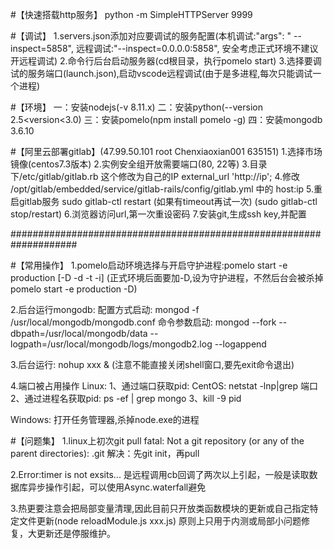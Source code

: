 
#【快速搭载http服务】
python -m SimpleHTTPServer 9999

#【调试】
1.servers.json添加对应要调试的服务配置(本机调试:"args": " --inspect=5858", 远程调试:"--inspect=0.0.0.0:5858", 安全考虑正式环境不建议开远程调试)
2.命令行后台启动服务器(cd根目录，执行pomelo start)
3.选择要调试的服务端口(launch.json),启动vscode远程调试(由于是多进程,每次只能调试一个进程)

#【环境】
一：安装nodejs(-v 8.11.x)
二：安装python(--version 2.5<version<3.0)
三：安装pomelo(npm install pomelo -g)
四：安装mongodb 3.6.10

#【阿里云部署gitlab】(47.99.50.101 root Chenxiaoxian001 635151)
1.选择市场镜像(centos7.3版本)
2.实例安全组开放需要端口(80, 22等)
3.目录下/etc/gitlab/gitlab.rb 这个修改为自己的IP external_url 'http://ip';
4.修改 /opt/gitlab/embedded/service/gitlab-rails/config/gitlab.yml 中的 host:ip
5.重启gitlab服务 sudo gitlab-ctl restart (如果有timeout再试一次) (sudo gitlab-ctl stop/restart)
6.浏览器访问url,第一次重设密码
7.安装git,生成ssh key,并配置

####################################################################

#【常用操作】
1.pomelo启动环境选择与开启守护进程:pomelo start -e production [-D -d -t -i]
(正式环境后面要加-D,设为守护进程，不然后台会被杀掉 pomelo start -e production -D)

2.后台运行mongodb:
配置方式启动: mongod -f /usr/local/mongodb/mongodb.conf
命令参数启动: mongod --fork --dbpath=/usr/local/mongodb/data --logpath=/usr/local/mongodb/logs/mongodb2.log --logappend

3.后台运行:
nohup xxx & (注意不能直接关闭shell窗口,要先exit命令退出)

4.端口被占用操作
Linux:
1、通过端口获取pid: CentOS: netstat -lnp|grep 端口
2、通过进程名获取pid: ps -ef | grep mongo
3、kill -9 pid

Windows: 
打开任务管理器,杀掉node.exe的进程


#【问题集】
1.linux上初次git pull fatal: Not a git repository (or any of the parent directories): .git
解决：先git init，再pull

2.Error:timer is not exsits...
是远程调用cb回调了两次以上引起，一般是读取数据库异步操作引起，可以使用Async.waterfall避免

3.热更要注意会把局部变量清理,因此目前只开放类函数模块的更新或自己指定特定文件更新(node reloadModule.js xxx.js)
  原则上只用于内测或局部小问题修复，大更新还是停服维护。



